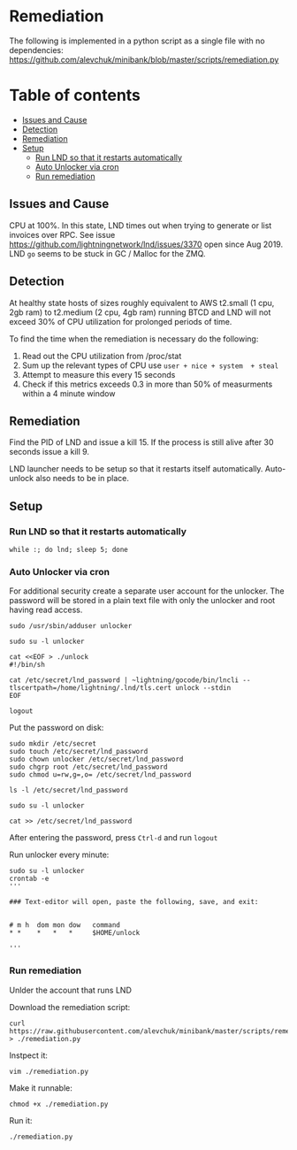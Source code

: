 # Remediation

The following is implemented in a python script as a single file with no dependencies: https://github.com/alevchuk/minibank/blob/master/scripts/remediation.py

Table of contents
=================

  * [Issues and Cause](#issue-and-cause)
  * [Detection](#detection)
  * [Remediation](#remediation)
  * [Setup](#setup)
    * [Run LND so that it restarts automatically](ads)
    * [Auto Unlocker via cron](asdf)
    * [Run remediation](asdf)
  
## Issues and Cause

CPU at 100%. In this state, LND times out when trying to generate or list invoices over RPC. See issue https://github.com/lightningnetwork/lnd/issues/3370 open since Aug 2019. LND `go` seems to be stuck in GC / Malloc for the ZMQ.


## Detection

At healthy state hosts of sizes roughly equivalent to AWS t2.small (1 cpu, 2gb ram) to t2.medium (2 cpu, 4gb ram) running BTCD and LND will not exceed 30% of CPU utilization for prolonged periods of time.

To find the time when the remediation is necessary do the following:
1. Read out the CPU utilization from /proc/stat
2. Sum up the relevant types of CPU use `user + nice + system  + steal`
3. Attempt to measure this every 15 seconds
4. Check if this metrics exceeds 0.3 in more than 50% of measurments within a 4 minute window


## Remediation

Find the PID of LND and issue a kill 15. If the process is still alive after 30 seconds issue a kill 9.

LND launcher needs to be setup so that it restarts itself automatically. Auto-unlock also needs to be in place.


## Setup

### Run LND so that it restarts automatically

```
while :; do lnd; sleep 5; done
```

### Auto Unlocker via cron

For additional security create a separate user account for the unlocker. The password will be stored in a plain text file with only the unlocker and root having read access.

```
sudo /usr/sbin/adduser unlocker

sudo su -l unlocker

cat <<EOF > ./unlock
#!/bin/sh

cat /etc/secret/lnd_password | ~lightning/gocode/bin/lncli --tlscertpath=/home/lightning/.lnd/tls.cert unlock --stdin
EOF

logout
```

Put the password on disk:
```
sudo mkdir /etc/secret
sudo touch /etc/secret/lnd_password
sudo chown unlocker /etc/secret/lnd_password
sudo chgrp root /etc/secret/lnd_password
sudo chmod u=rw,g=,o= /etc/secret/lnd_password

ls -l /etc/secret/lnd_password

sudo su -l unlocker

cat >> /etc/secret/lnd_password
```

After entering the password, press `Ctrl-d` and run `logout`

Run unlocker every minute:
```
sudo su -l unlocker
crontab -e
'''

### Text-editor will open, paste the following, save, and exit:


# m h  dom mon dow   command
* *    *   *   *     $HOME/unlock

'''
```

### Run remediation

Unlder the account that runs LND

Download the remediation script:
```
curl https://raw.githubusercontent.com/alevchuk/minibank/master/scripts/remediation.py > ./remediation.py
```

Instpect it:
```
vim ./remediation.py
```

Make it runnable:
```
chmod +x ./remediation.py
```

Run it:
```
./remediation.py
```
